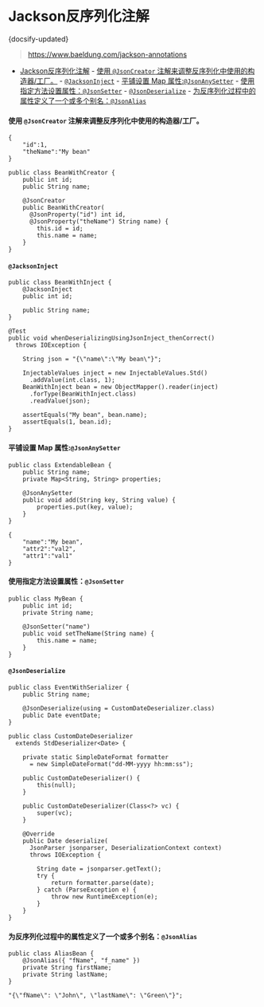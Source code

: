 
# Jackson反序列化注解
{docsify-updated}

> https://www.baeldung.com/jackson-annotations

- [Jackson反序列化注解](#jackson反序列化注解)
      - [使用 `@JsonCreator` 注解来调整反序列化中使用的构造器/工厂。](#使用-jsoncreator-注解来调整反序列化中使用的构造器工厂)
      - [`@JacksonInject`](#jacksoninject)
      - [平铺设置 Map 属性:`@JsonAnySetter`](#平铺设置-map-属性jsonanysetter)
      - [使用指定方法设置属性：`@JsonSetter`](#使用指定方法设置属性jsonsetter)
      - [`@JsonDeserialize`](#jsondeserialize)
      - [为反序列化过程中的属性定义了一个或多个别名：`@JsonAlias`](#为反序列化过程中的属性定义了一个或多个别名jsonalias)

#### 使用 `@JsonCreator` 注解来调整反序列化中使用的构造器/工厂。
```
{
    "id":1,
    "theName":"My bean"
}

public class BeanWithCreator {
    public int id;
    public String name;

    @JsonCreator
    public BeanWithCreator(
      @JsonProperty("id") int id, 
      @JsonProperty("theName") String name) {
        this.id = id;
        this.name = name;
    }
}
```

#### `@JacksonInject`
```
public class BeanWithInject {
    @JacksonInject
    public int id;
    
    public String name;
}

@Test
public void whenDeserializingUsingJsonInject_thenCorrect()
  throws IOException {
 
    String json = "{\"name\":\"My bean\"}";
    
    InjectableValues inject = new InjectableValues.Std()
      .addValue(int.class, 1);
    BeanWithInject bean = new ObjectMapper().reader(inject)
      .forType(BeanWithInject.class)
      .readValue(json);
    
    assertEquals("My bean", bean.name);
    assertEquals(1, bean.id);
}
```

#### 平铺设置 Map 属性:`@JsonAnySetter`
```
public class ExtendableBean {
    public String name;
    private Map<String, String> properties;

    @JsonAnySetter
    public void add(String key, String value) {
        properties.put(key, value);
    }
}

{
    "name":"My bean",
    "attr2":"val2",
    "attr1":"val1"
}
```

#### 使用指定方法设置属性：`@JsonSetter`
```
public class MyBean {
    public int id;
    private String name;

    @JsonSetter("name")
    public void setTheName(String name) {
        this.name = name;
    }
}
```

#### `@JsonDeserialize`
```
public class EventWithSerializer {
    public String name;

    @JsonDeserialize(using = CustomDateDeserializer.class)
    public Date eventDate;
}

public class CustomDateDeserializer
  extends StdDeserializer<Date> {

    private static SimpleDateFormat formatter
      = new SimpleDateFormat("dd-MM-yyyy hh:mm:ss");

    public CustomDateDeserializer() { 
        this(null); 
    } 

    public CustomDateDeserializer(Class<?> vc) { 
        super(vc); 
    }

    @Override
    public Date deserialize(
      JsonParser jsonparser, DeserializationContext context) 
      throws IOException {
        
        String date = jsonparser.getText();
        try {
            return formatter.parse(date);
        } catch (ParseException e) {
            throw new RuntimeException(e);
        }
    }
}
```

#### 为反序列化过程中的属性定义了一个或多个别名：`@JsonAlias`
```
public class AliasBean {
    @JsonAlias({ "fName", "f_name" })
    private String firstName;   
    private String lastName;
}

"{\"fName\": \"John\", \"lastName\": \"Green\"}";
```

